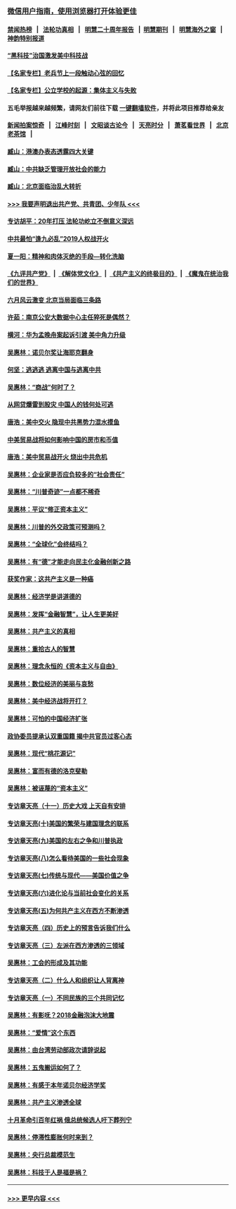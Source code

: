 ### [微信用户指南，使用浏览器打开体验更佳](https://github.com/gfw-breaker/banned-news1/blob/master/indexes/wechat-guide.md?t=0)
#### [禁闻热榜](热点新闻.md?t=0)  &nbsp;&nbsp;|&nbsp;&nbsp; [法轮功真相](https://github.com/gfw-breaker/truth/blob/master/README.md?t=0) &nbsp;&nbsp;|&nbsp;&nbsp; [明慧二十周年报告](https://github.com/gfw-breaker/mh-reports/blob/master/README.md?t=0) &nbsp;&nbsp;|&nbsp;&nbsp;[明慧期刊](https://github.com/gfw-breaker/mh-qikan) &nbsp;&nbsp;|&nbsp;&nbsp; [明慧海外之窗](https://github.com/gfw-breaker/mh-news/blob/master/README.md?t=0) &nbsp;&nbsp;|&nbsp;&nbsp; [神韵特别报道](https://github.com/gfw-breaker/mh-news/blob/master/shenyun.md?t=0)
#### [“黑科技”治国激发美中科技战](../pages/nsc423/n11638056.md?t=02050744) 
#### [【名家专栏】老兵节上一段触动心弦的回忆](../pages/nsc423/n11646016.md?t=02050744) 
#### [【名家专栏】公立学校的起源：集体主义与失败](../pages/nsc423/n11601833.md?t=02050744) 
#### 五毛举报越来越频繁，请网友们前往下载 [一键翻墙软件](https://github.com/gfw-breaker/ssr-accounts)，并将此项目推荐给亲友
#### [新闻拍案惊奇](https://github.com/gfw-breaker/banned-news1/blob/master/pages/link4.md) &nbsp;&nbsp;|&nbsp;&nbsp; [江峰时刻](https://github.com/gfw-breaker/banned-news1/blob/master/pages/link4.md) &nbsp;&nbsp;|&nbsp;&nbsp; [文昭谈古论今](https://github.com/gfw-breaker/banned-news1/blob/master/pages/link4.md) &nbsp;&nbsp;|&nbsp;&nbsp; [天亮时分](https://github.com/gfw-breaker/banned-news1/blob/master/pages/link4.md) &nbsp;&nbsp;|&nbsp;&nbsp; [萧茗看世界](https://github.com/gfw-breaker/banned-news1/blob/master/pages/link4.md) &nbsp;&nbsp;|&nbsp;&nbsp; [北京老茶馆](https://github.com/gfw-breaker/banned-news1/blob/master/pages/link4.md) &nbsp;&nbsp;|&nbsp;&nbsp; 
#### [臧山：港澳办表态透露四大关键](../pages/nsc423/n11421628.md?t=02050744) 
#### [臧山：中共缺乏管理开放社会的能力](../pages/nsc423/n11407457.md?t=02050744) 
#### [臧山：北京面临治乱大转折](../pages/nsc423/n11406895.md?t=02050744) 
#### [>>> 我要声明退出共产党、共青团、少年队 <<<](https://github.com/begood0513/goodnews/blob/master/quit/letter.md) 
#### [专访胡平：20年打压 法轮功屹立不倒意义深远](../pages/nsc423/n11398800.md?t=02050744) 
#### [中共最怕“逢九必乱”2019人权战开火](../pages/nsc423/n11385248.md?t=02050744) 
#### [夏一阳：精神和肉体灭绝的手段—转化洗脑](../pages/nsc423/n11368250.md?t=02050744) 
#### [《九评共产党》](https://github.com/begood0513/9ping.md/blob/master/README.md) &nbsp;|&nbsp; [《解体党文化》](../../../../jtdwh.md/blob/master/README.md)  &nbsp;|&nbsp; [《共产主义的终极目的》](../../../../gczydzjmd.md/blob/master/README.md) &nbsp;|&nbsp; [《魔鬼在统治我们的世界》](../../../../mgztzwmdsj.md/blob/master/README.md) 
#### [六月风云激变 北京当局面临三条路](../pages/nsc423/n11313668.md?t=02050744) 
#### [许茹：南京公安大数据中心主任猝死是偶然？](../pages/nsc423/n11064744.md?t=02050744) 
#### [横河：华为孟晚舟案起诉引渡 美中角力升级](../pages/nsc423/n11027230.md?t=02050744) 
#### [吴惠林：诺贝尔奖让海耶克翻身](../pages/nsc423/n10890049.md?t=02050744) 
#### [何坚：逃逃逃 逃离中国与逃离中共](../pages/nsc423/n10592891.md?t=02050744) 
#### [吴惠林：“商战”何时了？](../pages/nsc423/n10573558.md?t=02050744) 
#### [从网贷爆雷到股灾 中国人的钱何处可逃](../pages/nsc423/n10572800.md?t=02050744) 
#### [唐浩：美中交火 隐现中共黑势力混水摸鱼](../pages/nsc423/n10544040.md?t=02050744) 
#### [中美贸易战将如何影响中国的房市和币值](../pages/nsc423/n10543697.md?t=02050744) 
#### [唐浩：美中贸易战开火 烧出中共危机](../pages/nsc423/n10540126.md?t=02050744) 
#### [吴惠林：企业家是否应负较多的“社会责任”](../pages/nsc423/n10535022.md?t=02050744) 
#### [吴惠林：“川普奇迹”一点都不稀奇](../pages/nsc423/n10512808.md?t=02050744) 
#### [吴惠林：平议“修正资本主义”](../pages/nsc423/n10495724.md?t=02050744) 
#### [吴惠林：川普的外交政策可预测吗？](../pages/nsc423/n10462387.md?t=02050744) 
#### [吴惠林：“全球化”会终结吗？](../pages/nsc423/n10452838.md?t=02050744) 
#### [吴惠林：有“德”才能走向民主化金融创新之路](../pages/nsc423/n10432292.md?t=02050744) 
#### [获奖作家：这共产主义是一种癌](../pages/nsc423/n10431541.md?t=02050744) 
#### [吴惠林：经济学是讲道德的](../pages/nsc423/n10398014.md?t=02050744) 
#### [吴惠林：发挥“金融智慧”，让人生更美好](../pages/nsc423/n10375019.md?t=02050744) 
#### [吴惠林：共产主义的真相](../pages/nsc423/n10351394.md?t=02050744) 
#### [吴惠林：重拾古人的智慧](../pages/nsc423/n10337691.md?t=02050744) 
#### [吴惠林：理念永恒的《资本主义与自由》](../pages/nsc423/n10316274.md?t=02050744) 
#### [吴惠林：数位经济的美丽与哀愁](../pages/nsc423/n10292946.md?t=02050744) 
#### [吴惠林：美中经济战将开打？](../pages/nsc423/n10258825.md?t=02050744) 
#### [吴惠林：可怕的中国经济扩张](../pages/nsc423/n10219147.md?t=02050744) 
#### [政协委员提承认双重国籍 揭中共官员过客心态](../pages/nsc423/n10208809.md?t=02050744) 
#### [吴惠林：现代“桃花源记”](../pages/nsc423/n10185234.md?t=02050744) 
#### [吴惠林：富而有德的洛克斐勒](../pages/nsc423/n10142264.md?t=02050744) 
#### [吴惠林：被诬蔑的“资本主义”](../pages/nsc423/n10124816.md?t=02050744) 
#### [专访章天亮（十一）历史大戏 上天自有安排](../pages/nsc423/n10094905.md?t=02050744) 
#### [专访章天亮(十)美国的繁荣与建国理念的联系](../pages/nsc423/n10094899.md?t=02050744) 
#### [专访章天亮(九)美国的左右之争和川普执政](../pages/nsc423/n10094889.md?t=02050744) 
#### [专访章天亮(八)怎么看待美国的一些社会现象](../pages/nsc423/n10094857.md?t=02050744) 
#### [专访章天亮(七)传统与现代——美国价值之争](../pages/nsc423/n10093140.md?t=02050744) 
#### [专访章天亮(六)进化论与当前社会变化的关系](../pages/nsc423/n10092036.md?t=02050744) 
#### [专访章天亮(五)为何共产主义在西方不断渗透](../pages/nsc423/n10083620.md?t=02050744) 
#### [专访章天亮（四）历史上的预言告诉我们什么](../pages/nsc423/n10083606.md?t=02050744) 
#### [专访章天亮（三）左派在西方渗透的三领域](../pages/nsc423/n10081115.md?t=02050744) 
#### [吴惠林：工会的形成及其功能](../pages/nsc423/n10080633.md?t=02050744) 
#### [专访章天亮（二）什么人和组织让人背离神](../pages/nsc423/n10076637.md?t=02050744) 
#### [专访章天亮（一）不同民族的三个共同记忆](../pages/nsc423/n10074188.md?t=02050744) 
#### [吴惠林：有影呒？2018金融泡沫大地震](../pages/nsc423/n10040534.md?t=02050744) 
#### [吴惠林：“爱情”这个东西](../pages/nsc423/n10019423.md?t=02050744) 
#### [吴惠林：由台湾劳动部政次请辞说起](../pages/nsc423/n9979679.md?t=02050744) 
#### [吴惠林：五鬼搬运如何了？](../pages/nsc423/n9925338.md?t=02050744) 
#### [吴惠林：有感于本年诺贝尔经济学奖](../pages/nsc423/n9871883.md?t=02050744) 
#### [吴惠林：共产主义渗透全球](../pages/nsc423/n9812748.md?t=02050744) 
#### [十月革命引百年红祸 俄总统候选人吁下葬列宁](../pages/nsc423/n9810182.md?t=02050744) 
#### [吴惠林：停滞性膨胀何时来到？](../pages/nsc423/n9764136.md?t=02050744) 
#### [吴惠林：央行总裁模范生](../pages/nsc423/n9728134.md?t=02050744) 
#### [吴惠林：科技于人是福是祸？](../pages/nsc423/n9672982.md?t=02050744) 

----
#### [ >>> 更早内容 <<< ](../indexes/nsc423-earlier.md)
